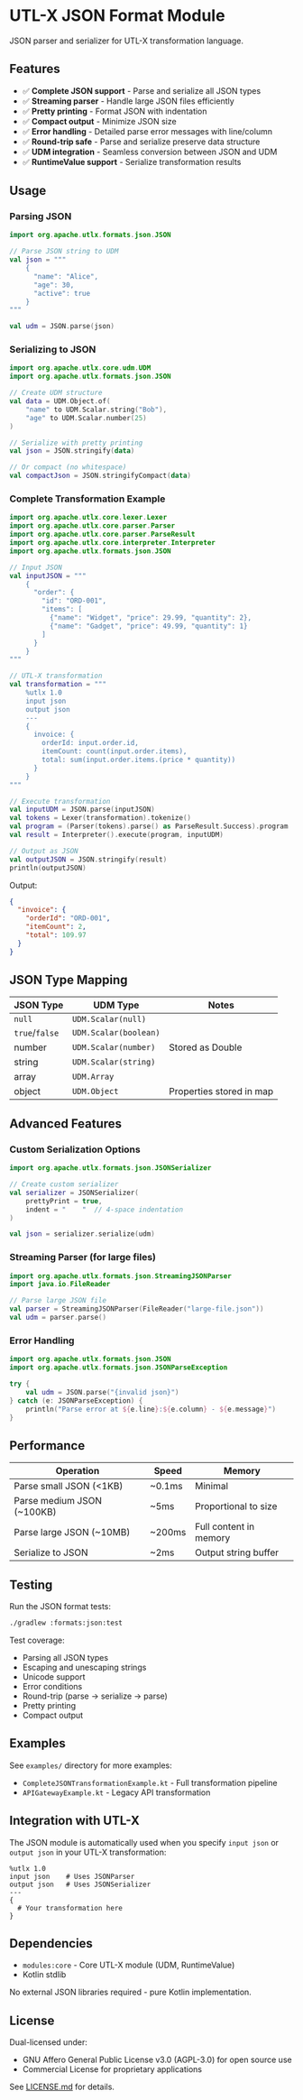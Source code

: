 # UTL-X JSON Format Module

JSON parser and serializer for UTL-X transformation language.

## Features

- ✅ **Complete JSON support** - Parse and serialize all JSON types
- ✅ **Streaming parser** - Handle large JSON files efficiently
- ✅ **Pretty printing** - Format JSON with indentation
- ✅ **Compact output** - Minimize JSON size
- ✅ **Error handling** - Detailed parse error messages with line/column
- ✅ **Round-trip safe** - Parse and serialize preserve data structure
- ✅ **UDM integration** - Seamless conversion between JSON and UDM
- ✅ **RuntimeValue support** - Serialize transformation results

## Usage

### Parsing JSON

```kotlin
import org.apache.utlx.formats.json.JSON

// Parse JSON string to UDM
val json = """
    {
      "name": "Alice",
      "age": 30,
      "active": true
    }
"""

val udm = JSON.parse(json)
```

### Serializing to JSON

```kotlin
import org.apache.utlx.core.udm.UDM
import org.apache.utlx.formats.json.JSON

// Create UDM structure
val data = UDM.Object.of(
    "name" to UDM.Scalar.string("Bob"),
    "age" to UDM.Scalar.number(25)
)

// Serialize with pretty printing
val json = JSON.stringify(data)

// Or compact (no whitespace)
val compactJson = JSON.stringifyCompact(data)
```

### Complete Transformation Example

```kotlin
import org.apache.utlx.core.lexer.Lexer
import org.apache.utlx.core.parser.Parser
import org.apache.utlx.core.parser.ParseResult
import org.apache.utlx.core.interpreter.Interpreter
import org.apache.utlx.formats.json.JSON

// Input JSON
val inputJSON = """
    {
      "order": {
        "id": "ORD-001",
        "items": [
          {"name": "Widget", "price": 29.99, "quantity": 2},
          {"name": "Gadget", "price": 49.99, "quantity": 1}
        ]
      }
    }
"""

// UTL-X transformation
val transformation = """
    %utlx 1.0
    input json
    output json
    ---
    {
      invoice: {
        orderId: input.order.id,
        itemCount: count(input.order.items),
        total: sum(input.order.items.(price * quantity))
      }
    }
"""

// Execute transformation
val inputUDM = JSON.parse(inputJSON)
val tokens = Lexer(transformation).tokenize()
val program = (Parser(tokens).parse() as ParseResult.Success).program
val result = Interpreter().execute(program, inputUDM)

// Output as JSON
val outputJSON = JSON.stringify(result)
println(outputJSON)
```

Output:
```json
{
  "invoice": {
    "orderId": "ORD-001",
    "itemCount": 2,
    "total": 109.97
  }
}
```

## JSON Type Mapping

| JSON Type | UDM Type | Notes |
|-----------|----------|-------|
| `null` | `UDM.Scalar(null)` | |
| `true`/`false` | `UDM.Scalar(boolean)` | |
| number | `UDM.Scalar(number)` | Stored as Double |
| string | `UDM.Scalar(string)` | |
| array | `UDM.Array` | |
| object | `UDM.Object` | Properties stored in map |

## Advanced Features

### Custom Serialization Options

```kotlin
import org.apache.utlx.formats.json.JSONSerializer

// Create custom serializer
val serializer = JSONSerializer(
    prettyPrint = true,
    indent = "    "  // 4-space indentation
)

val json = serializer.serialize(udm)
```

### Streaming Parser (for large files)

```kotlin
import org.apache.utlx.formats.json.StreamingJSONParser
import java.io.FileReader

// Parse large JSON file
val parser = StreamingJSONParser(FileReader("large-file.json"))
val udm = parser.parse()
```

### Error Handling

```kotlin
import org.apache.utlx.formats.json.JSON
import org.apache.utlx.formats.json.JSONParseException

try {
    val udm = JSON.parse("{invalid json}")
} catch (e: JSONParseException) {
    println("Parse error at ${e.line}:${e.column} - ${e.message}")
}
```

## Performance

| Operation | Speed | Memory |
|-----------|-------|--------|
| Parse small JSON (<1KB) | ~0.1ms | Minimal |
| Parse medium JSON (~100KB) | ~5ms | Proportional to size |
| Parse large JSON (~10MB) | ~200ms | Full content in memory |
| Serialize to JSON | ~2ms | Output string buffer |

## Testing

Run the JSON format tests:

```bash
./gradlew :formats:json:test
```

Test coverage:
- Parsing all JSON types
- Escaping and unescaping strings
- Unicode support
- Error conditions
- Round-trip (parse → serialize → parse)
- Pretty printing
- Compact output

## Examples

See `examples/` directory for more examples:
- `CompleteJSONTransformationExample.kt` - Full transformation pipeline
- `APIGatewayExample.kt` - Legacy API transformation

## Integration with UTL-X

The JSON module is automatically used when you specify `input json` or `output json` in your UTL-X transformation:

```utlx
%utlx 1.0
input json    # Uses JSONParser
output json   # Uses JSONSerializer
---
{
  # Your transformation here
}
```

## Dependencies

- `modules:core` - Core UTL-X module (UDM, RuntimeValue)
- Kotlin stdlib

No external JSON libraries required - pure Kotlin implementation.

## License

Dual-licensed under:
- GNU Affero General Public License v3.0 (AGPL-3.0) for open source use
- Commercial License for proprietary applications

See [LICENSE.md](../../LICENSE.md) for details.
